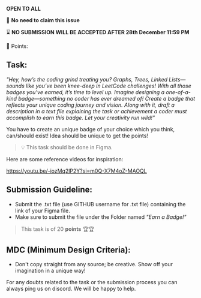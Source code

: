 **OPEN TO ALL**

📢 **No need to claim this issue**

⌛ **NO SUBMISSION WILL BE ACCEPTED AFTER 28th December 11:59 PM**

🔎 Points: 

## Task:

*"Hey, how’s the coding grind treating you? Graphs, Trees, Linked Lists—sounds like you’ve been knee-deep in LeetCode challenges! With all those badges you’ve earned, it’s time to level up. Imagine designing a one-of-a-kind badge—something no coder has ever dreamed of! Create a badge that reflects your unique coding journey and vision. Along with it, draft a description in a text file explaining the task or achievement a coder must accomplish to earn this badge. Let your creativity run wild!”*

You have to create an unique badge of your choice which you think, can/should exist! Idea should be unique to get the points!

> 💡 This task should be done in Figma.
> 

Here are some reference videos for inspiration:

https://youtu.be/-iozMq2lP2Y?si=m0Q-X7M4oZ-MAOQL

## **Submission Guideline:**

- Submit the .txt file (use GITHUB username for .txt file) containing the link of your Figma file.
- Make sure to submit the file under the Folder named *"Earn a Badge!"*

> This task is of 20 **points** 🏆🏆
> 

## **MDC (Minimum Design Criteria):**

- Don't copy straight from any source; be creative. Show off your imagination in a unique way!

For any doubts related to the task or the submission process you can always ping us on discord. We will be happy to help.
